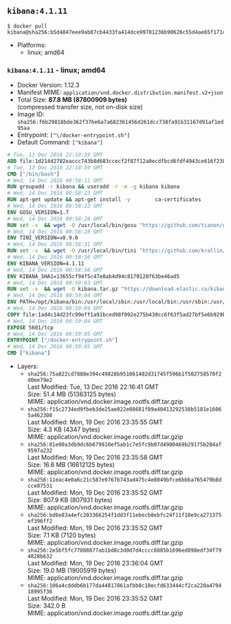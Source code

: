 ## `kibana:4.1.11`

```console
$ docker pull kibana@sha256:b5d4847eee9ab87cb4433fa414dce99781236b90626c55d4ae65f171cc1ed9a5
```

-	Platforms:
	-	linux; amd64

### `kibana:4.1.11` - linux; amd64

-	Docker Version: 1.12.3
-	Manifest MIME: `application/vnd.docker.distribution.manifest.v2+json`
-	Total Size: **87.8 MB (87800909 bytes)**  
	(compressed transfer size, not on-disk size)
-	Image ID: `sha256:f6b29818bde362f376e6a7a682361456d261dcc738fa91b31167d91af1ed95aa`
-	Entrypoint: `["\/docker-entrypoint.sh"]`
-	Default Command: `["kibana"]`

```dockerfile
# Tue, 13 Dec 2016 22:10:59 GMT
ADD file:1d214d2782eaccc743b8d683ccecf2f87f12a0ecdfbcd6fdf4943ce616f23870 in / 
# Tue, 13 Dec 2016 22:10:59 GMT
CMD ["/bin/bash"]
# Wed, 14 Dec 2016 00:58:11 GMT
RUN groupadd -r kibana && useradd -r -m -g kibana kibana
# Wed, 14 Dec 2016 00:58:23 GMT
RUN apt-get update && apt-get install -y 		ca-certificates 		wget 	--no-install-recommends && rm -rf /var/lib/apt/lists/*
# Wed, 14 Dec 2016 00:58:23 GMT
ENV GOSU_VERSION=1.7
# Wed, 14 Dec 2016 00:58:28 GMT
RUN set -x 	&& wget -O /usr/local/bin/gosu "https://github.com/tianon/gosu/releases/download/$GOSU_VERSION/gosu-$(dpkg --print-architecture)" 	&& wget -O /usr/local/bin/gosu.asc "https://github.com/tianon/gosu/releases/download/$GOSU_VERSION/gosu-$(dpkg --print-architecture).asc" 	&& export GNUPGHOME="$(mktemp -d)" 	&& gpg --keyserver ha.pool.sks-keyservers.net --recv-keys B42F6819007F00F88E364FD4036A9C25BF357DD4 	&& gpg --batch --verify /usr/local/bin/gosu.asc /usr/local/bin/gosu 	&& rm -r "$GNUPGHOME" /usr/local/bin/gosu.asc 	&& chmod +x /usr/local/bin/gosu 	&& gosu nobody true
# Wed, 14 Dec 2016 00:58:28 GMT
ENV TINI_VERSION=v0.9.0
# Wed, 14 Dec 2016 00:58:31 GMT
RUN set -x 	&& wget -O /usr/local/bin/tini "https://github.com/krallin/tini/releases/download/$TINI_VERSION/tini" 	&& wget -O /usr/local/bin/tini.asc "https://github.com/krallin/tini/releases/download/$TINI_VERSION/tini.asc" 	&& export GNUPGHOME="$(mktemp -d)" 	&& gpg --keyserver ha.pool.sks-keyservers.net --recv-keys 6380DC428747F6C393FEACA59A84159D7001A4E5 	&& gpg --batch --verify /usr/local/bin/tini.asc /usr/local/bin/tini 	&& rm -r "$GNUPGHOME" /usr/local/bin/tini.asc 	&& chmod +x /usr/local/bin/tini 	&& tini -h
# Wed, 14 Dec 2016 00:58:56 GMT
ENV KIBANA_VERSION=4.1.11
# Wed, 14 Dec 2016 00:58:56 GMT
ENV KIBANA_SHA1=13655cf94f5c47e8ab4d94c8170128f63be46ad5
# Wed, 14 Dec 2016 00:59:03 GMT
RUN set -x 	&& wget -O kibana.tar.gz "https://download.elastic.co/kibana/kibana/kibana-${KIBANA_VERSION}-linux-x64.tar.gz" 	&& echo "${KIBANA_SHA1} *kibana.tar.gz" | sha1sum -c - 	&& mkdir -p /opt/kibana 	&& tar -xz --strip-components=1 -C /opt/kibana -f kibana.tar.gz 	&& chown -R kibana:kibana /opt/kibana 	&& rm kibana.tar.gz 		&& sed -ri "s!^(\#\s*)?(elasticsearch_url:).*!\2 'http://elasticsearch:9200'!" /opt/kibana/config/kibana.yml 	&& grep -q 'elasticsearch:9200' /opt/kibana/config/kibana.yml
# Wed, 14 Dec 2016 00:59:04 GMT
ENV PATH=/opt/kibana/bin:/usr/local/sbin:/usr/local/bin:/usr/sbin:/usr/bin:/sbin:/bin
# Wed, 14 Dec 2016 00:59:04 GMT
COPY file:1ad4c14d23fc99eff1a91bced98f992e275b430cc6f63f5ad27bf5e6b929be00 in / 
# Wed, 14 Dec 2016 00:59:04 GMT
EXPOSE 5601/tcp
# Wed, 14 Dec 2016 00:59:05 GMT
ENTRYPOINT ["/docker-entrypoint.sh"]
# Wed, 14 Dec 2016 00:59:05 GMT
CMD ["kibana"]
```

-	Layers:
	-	`sha256:75a822cd7888e394c49828b951061402d31745f596b1f502758570f2d0ee79e2`  
		Last Modified: Tue, 13 Dec 2016 22:16:41 GMT  
		Size: 51.4 MB (51363125 bytes)  
		MIME: application/vnd.docker.image.rootfs.diff.tar.gzip
	-	`sha256:f15c2734ed9fbeb3de25ae022e08681f89a40413292538b5181e16065a462308`  
		Last Modified: Mon, 19 Dec 2016 23:35:55 GMT  
		Size: 4.3 KB (4347 bytes)  
		MIME: application/vnd.docker.image.rootfs.diff.tar.gzip
	-	`sha256:81e00a3db9dc6b679810ef5ab1c7e5fc9b07d4900469b29175b204af9597a232`  
		Last Modified: Mon, 19 Dec 2016 23:35:58 GMT  
		Size: 16.6 MB (16612125 bytes)  
		MIME: application/vnd.docker.image.rootfs.diff.tar.gzip
	-	`sha256:11eac4e0a6c21c587e9767b743ad475c4e8049bfce6bbba765479b8dcce87531`  
		Last Modified: Mon, 19 Dec 2016 23:35:52 GMT  
		Size: 807.9 KB (807931 bytes)  
		MIME: application/vnd.docker.image.rootfs.diff.tar.gzip
	-	`sha256:bd6e83a4efc203366254f1dd3f11ebecb8ebfc24f11f10e9ca271375ef396ff2`  
		Last Modified: Mon, 19 Dec 2016 23:35:52 GMT  
		Size: 7.1 KB (7120 bytes)  
		MIME: application/vnd.docker.image.rootfs.diff.tar.gzip
	-	`sha256:2e5bf5fc77888877ab1bd8c3d0d7d4cccc8885b1696ed898edf34f794828b632`  
		Last Modified: Mon, 19 Dec 2016 23:36:04 GMT  
		Size: 19.0 MB (19005919 bytes)  
		MIME: application/vnd.docker.image.rootfs.diff.tar.gzip
	-	`sha256:106a4cdddb6b177da44817861afbb8c18ecfd633444cf2ca220a479418995f36`  
		Last Modified: Mon, 19 Dec 2016 23:35:52 GMT  
		Size: 342.0 B  
		MIME: application/vnd.docker.image.rootfs.diff.tar.gzip
